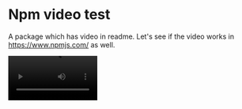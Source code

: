 # Npm video test

A package which has video in readme. Let's see if the video works in https://www.npmjs.com/ as well.

<video src='https://github.com/JanCizmar/npm-vide-test/blob/main/video.mp4?raw=true' width=180></video>
